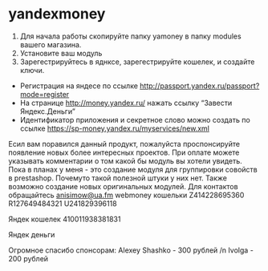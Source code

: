 yandexmoney
===========
1. Для начала работы скопируйте папку yamoney в папку modules вашего магазина.
2. Установите ваш модуль
3. Зарегестрируйтесь в яднксе, зарегестрируйте кошелек, и создайте ключи.
  - Регистрация на яндесе по ссылке http://passport.yandex.ru/passport?mode=register
  - На странице http://money.yandex.ru/ нажать ссылку “Завести Яндекс.Деньги”
  - Идентификатор приложения и секретное слово можно создать по ссылке https://sp-money.yandex.ru/myservices/new.xml


Есил вам поравился данный продукт, пожалуйста проспонсируйте появление новых более интересных проектов. 
При оплате можете указывать комментарии о том какой бы модуль вы хотели увидеть. 
Пока в планах у меня - это создание модуля для группировки совойств в prestashop. 
Почемуто такой полезной штуки у них нет. 
Также возможно создание новых оригинальных модулей. 
Для контактов обращайтесь anisimow@ua.fm 
webmoney кошельки 
Z414228695360 
R127649484321 
U241829396118

Яндек кошелек 
410011938381831

Яндек деньги


Огромное спасибо спонсорам: 
Alexey Shashko  -  300 рублей /n
Ivolga - 200 рублей

